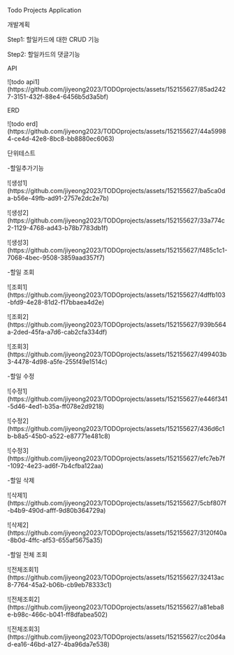 <p>Todo Projects Application</p>

<p>개발계획</p>
<p>Step1: 할일카드에 대한 CRUD 기능</p>
<p>Step2: 할일카드의 댓글기능</p>

<p>API</p> 
<p>![todo api1](https://github.com/jiyeong2023/TODOprojects/assets/152155627/85ad2427-3151-432f-88e4-6456b5d3a5bf)</p>

<p>ERD</p>
<p>![todo erd](https://github.com/jiyeong2023/TODOprojects/assets/152155627/44a59984-ce4d-42e8-8bc8-bb8880ec6063)</p>


<p>단위테스트</p>

<p>-할일추가기능</p>
<p>![생성1](https://github.com/jiyeong2023/TODOprojects/assets/152155627/ba5ca0da-b56e-49fb-ad91-2757e2dc2e7b)</p>
<p>![생성2](https://github.com/jiyeong2023/TODOprojects/assets/152155627/33a774c2-1129-4768-ad43-b78b7783db1f)</p>
<p>![생성3](https://github.com/jiyeong2023/TODOprojects/assets/152155627/f485c1c1-7068-4bec-9508-3859aad357f7)</p>

<p>-할일 조회</p>
<p>![조회1](https://github.com/jiyeong2023/TODOprojects/assets/152155627/4dffb103-bfd9-4e28-81d2-f17bbaea4d2e)</p>
<p>![조회2](https://github.com/jiyeong2023/TODOprojects/assets/152155627/939b564a-2ded-45fa-a7d6-cab2cfa334df)</p>
<p>![조회3](https://github.com/jiyeong2023/TODOprojects/assets/152155627/499403b3-4478-4d98-a5fe-255f49e1514c)</p>

<p>-할일 수정</p>
<p>![수정1](https://github.com/jiyeong2023/TODOprojects/assets/152155627/e446f341-5d46-4ed1-b35a-ff078e2d9218)</p>
<p>![수정2](https://github.com/jiyeong2023/TODOprojects/assets/152155627/436d6c1b-b8a5-45b0-a522-e87771e481c8)</p>
<p>![수정3](https://github.com/jiyeong2023/TODOprojects/assets/152155627/efc7eb7f-1092-4e23-ad6f-7b4cfba122aa)</p>

<p>-할일 삭제</p>
<p>![삭제1](https://github.com/jiyeong2023/TODOprojects/assets/152155627/5cbf807f-b4b9-490d-afff-9d80b364729a)</p>
<p>![삭제2](https://github.com/jiyeong2023/TODOprojects/assets/152155627/3120f40a-8b0d-4ffc-af53-655af5675a35)</p>

<p>-할일 전체 조회</p>
<p>![전체조회1](https://github.com/jiyeong2023/TODOprojects/assets/152155627/32413ac8-7764-45a2-b06b-cb9eb78333c1)</p>
<p>![전체조회2](https://github.com/jiyeong2023/TODOprojects/assets/152155627/a81eba8e-b98c-466c-b041-ff8dfabea502)</p>
<p>![전체조회3](https://github.com/jiyeong2023/TODOprojects/assets/152155627/cc20d4ad-ea16-46bd-a127-4ba96da7e538)</p>



